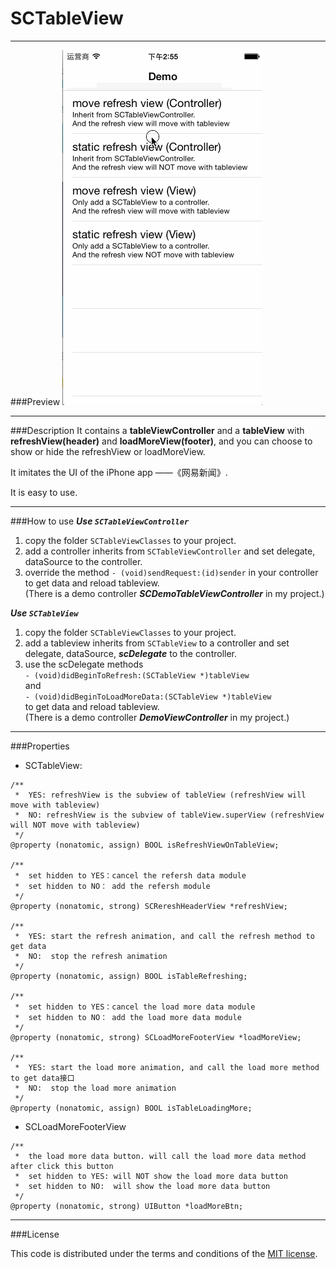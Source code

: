 SCTableView
===========


---
###Preview
![preivew_gif](https://raw.githubusercontent.com/Aevit/SCTableView/master/SCTableView_demo.gif)

---
###Description
It contains a **tableViewController** and a **tableView** with **refreshView(header)** and **loadMoreView(footer)**, and you can choose to show or hide the refreshView or loadMoreView.

It imitates the UI of the iPhone app ——《网易新闻》.  

It is easy to use.

---
###How to use
***Use `SCTableViewController`***

1. copy the folder `SCTableViewClasses` to your project.
2. add a controller inherits from `SCTableViewController` and set delegate, dataSource to the controller.
3. override the method `- (void)sendRequest:(id)sender` in your controller to get data and reload tableview.  
(There is a demo controller ***SCDemoTableViewController*** in my project.)


***Use `SCTableView`*** 

1. copy the folder `SCTableViewClasses` to your project.
2. add a tableview inherits from `SCTableView` to a controller and set delegate, dataSource, ***scDelegate*** to the controller.
3. use the scDelegate methods  
`- (void)didBeginToRefresh:(SCTableView *)tableView`  
and  
`- (void)didBeginToLoadMoreData:(SCTableView *)tableView`  
to get data and reload tableview.   
(There is a demo controller ***DemoViewController*** in my project.)

---
###Properties
* SCTableView: 

```
/**
 *  YES: refreshView is the subview of tableView (refreshView will move with tableview)
 *  NO: refreshView is the subview of tableView.superView (refreshView will NOT move with tableview)
 */
@property (nonatomic, assign) BOOL isRefreshViewOnTableView;

/**
 *  set hidden to YES：cancel the refersh data module
 *  set hidden to NO： add the refersh module
 */
@property (nonatomic, strong) SCRereshHeaderView *refreshView;

/**
 *  YES: start the refresh animation, and call the refresh method to get data
 *  NO:  stop the refresh animation
 */
@property (nonatomic, assign) BOOL isTableRefreshing;

/**
 *  set hidden to YES：cancel the load more data module
 *  set hidden to NO： add the load more data module
 */
@property (nonatomic, strong) SCLoadMoreFooterView *loadMoreView;

/**
 *  YES: start the load more animation, and call the load more method to get data接口
 *  NO:  stop the load more animation
 */
@property (nonatomic, assign) BOOL isTableLoadingMore;
```
  

* SCLoadMoreFooterView  

```
/**
 *  the load more data button. will call the load more data method after click this button
 *  set hidden to YES: will NOT show the load more data button
 *  set hidden to NO:  will show the load more data button
 */
@property (nonatomic, strong) UIButton *loadMoreBtn;
```

---
###License

This code is distributed under the terms and conditions of the [MIT license](https://github.com/Aevit/SCTableView/blob/master/LICENSE).  
